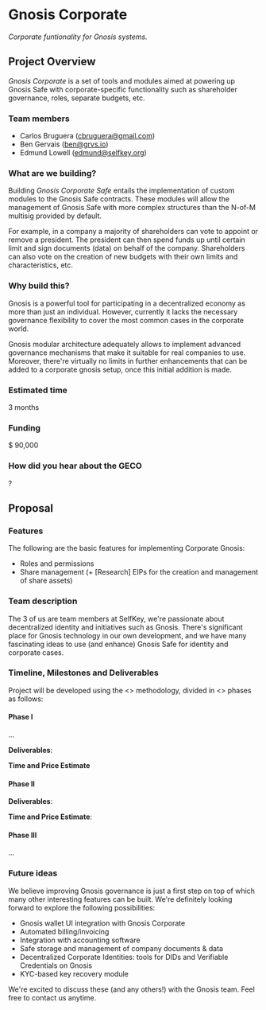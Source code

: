# Gnosis Corporate
_Corporate funtionality for Gnosis systems._

## Project Overview

_Gnosis Corporate_ is a set of tools and modules aimed at powering up Gnosis Safe with 
corporate-specific functionality such as shareholder governance, roles, separate budgets, etc.

### Team members 

* Carlos Bruguera (cbruguera@gmail.com)
* Ben Gervais (ben@grvs.io)
* Edmund Lowell (edmund@selfkey.org)

### What are we building?

Building _Gnosis Corporate Safe_ entails the implementation of custom modules to the Gnosis Safe 
contracts. These modules will allow the management of Gnosis Safe with more complex structures than
the N-of-M multisig provided by default.

For example, in a company a majority of shareholders can vote to appoint or remove a president. The president can then spend funds up until certain limit and sign documents (data) on behalf of the company. Shareholders can also vote on the creation of new budgets with their own limits and characteristics, etc.

### Why build this?

Gnosis is a powerful tool for participating in a decentralized economy as more than just an 
individual. However, currently it lacks the necessary governance flexibility to cover the most common 
cases in the corporate world.

Gnosis modular architecture adequately allows to implement advanced governance mechanisms that make
it suitable for real companies to use. Moreover, there're virtually no limits in further enhancements 
that can be added to a corporate gnosis setup, once this initial addition is made.

### Estimated time

3 months

### Funding

$ 90,000

### How did you hear about the GECO

?

## Proposal 

<!--### Project description

_Outline a detailed description of your project, why you chose to build this project, the overall goal and future outlook of your project and why we should fund you._
-->
### Features
<!--_How do you plan to implement your project, which tools and framework will you use? Optional: Architecture, Mockups, etc._-->

The following are the basic features for implementing Corporate Gnosis:

* Roles and permissions
* Share management (+ [Research] EIPs for the creation and management of share assets)


### Team description

The 3 of us are team members at SelfKey, we're passionate about decentralized identity and initiatives
such as Gnosis. There's significant place for Gnosis technology in our own development, and we have 
many fascinating ideas to use (and enhance) Gnosis Safe for identity and corporate cases.

### Timeline, Milestones and Deliverables

Project will be developed using the <> methodology, divided in <> phases as follows:

#### Phase I 

...

**Deliverables**:

**Time and Price Estimate**

#### Phase II

**Deliverables**:

**Time and Price Estimate**:

#### Phase III

...

### Future ideas

We believe improving Gnosis governance is just a first step on top of which many other interesting
features can be built. We're definitely looking forward to explore the following possibilities:

* Gnosis wallet UI integration with Gnosis Corporate
* Automated billing/invoicing
* Integration with accounting software
* Safe storage and management of company documents & data
* Decentralized Corporate Identities: tools for DIDs and Verifiable Credentials on Gnosis
* KYC-based key recovery module

We're excited to discuss these (and any others!) with the Gnosis team. Feel free to contact us anytime.
